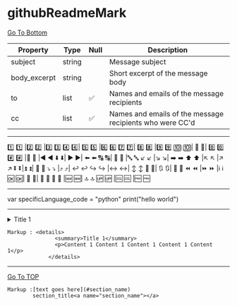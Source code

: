 # githubReadmeMark 
<a name="TOP"></a>
[Go To Bottom](#BOTTOM)

| Property | Type | Null | Description |
| -------- | ---- | ---- | ----------- |
| subject | string | &nbsp; | Message subject |
| body_excerpt | string | &nbsp; | Short excerpt of the message body |
| to | list | :white_check_mark: | Names and emails of the message recipients |
| cc | list | :white_check_mark: | Names and emails of the message recipients who were CC'd |

<hr>

1️⃣ :one:	|2️⃣ :two:	|3️⃣ :three:
4️⃣ :four:|	5️⃣ :five:	|6️⃣ :six:
7️⃣ :seven:|	8️⃣ :eight:	|9️⃣ :nine:
🔟 :keycap_ten:|	🔢 :1234:|	0️⃣ :zero:
#️⃣ :hash:	|🔣 :symbols:	|◀️ :arrow_backward:
⬇️ :arrow_down:|	▶️ :arrow_forward:|	⬅️ :arrow_left:
🔠 :capital_abcd:|	🔡 :abcd:	|🔤 :abc:
↙️ :arrow_lower_left:	|↘️ :arrow_lower_right:|	➡️ :arrow_right:
⬆️ :arrow_up:	|↖️ :arrow_upper_left:	|↗️ :arrow_upper_right:
⏬ :arrow_double_down:|⏫ :arrow_double_up:|	🔽 :arrow_down_small:
⤵️ :arrow_heading_down:	|⤴️ :arrow_heading_up:|	↩️ :leftwards_arrow_with_hook:
↪️ :arrow_right_hook:	|↔️ :left_right_arrow:|	↕️ :arrow_up_down:
🔼 :arrow_up_small:|	🔃 :arrows_clockwise:|	🔄 :arrows_counterclockwise:
⏪ :rewind:	|⏩ :fast_forward:	|ℹ️ :information_source:
🆗 :ok:|	🔀 :twisted_rightwards_arrows:|	🔁 :repeat:
🔂 :repeat_one:	|🆕 :new:|	🔝 :top:
🆙 :up:	|🆒 :cool:	|🆓 :free:

<hr>


var specificLanguage_code = "python"
    print("hello world")

<hr>

<details>
   <summary>Title 1</summary>
   <p>Content 1 Content 1 Content 1 Content 1 Content 1</p>
</details>

    Markup : <details>
                   <summary>Title 1</summary>
                   <p>Content 1 Content 1 Content 1 Content 1 Content 1</p>
                 </details>
         
<hr>



[Go To TOP](#TOP)
<a name="BOTTOM"></a>

    Markup :[text goes here](#section_name)
            section_title<a name="section_name"></a>   
